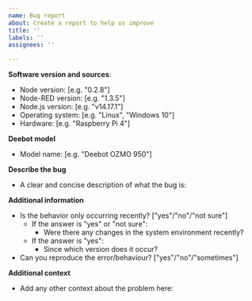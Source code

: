 ```yaml
---
name: Bug report
about: Create a report to help us improve
title: ''
labels: ''
assignees: ''

---
```


<!-- PLEASE READ BEFORE POSTING A NEW ISSUE
   → You can fill in the following information in English or German
   → Please use this template as well as you can
-->

**Software version and sources**:
- Node version: [e.g. "0.2.8"]
- Node-RED version: [e.g. "1.3.5"]
- Node.js version: [e.g. "v14.17.1"]
- Operating system: [e.g. "Linux", "Windows 10"]
- Hardware: [e.g. "Raspberry Pi 4"]

**Deebot model**
- Model name: [e.g. "Deebot OZMO 950"]

**Describe the bug**
- A clear and concise description of what the bug is:

**Additional information**
- Is the behavior only occurring recently? ["yes"/"no"/"not sure"]
    - If the answer is "yes" or "not sure":
        - Were there any changes in the system environment recently?
    - If the answer is "yes":
        - Since which version does it occur?
- Can you reproduce the error/behaviour? ["yes"/"no"/"sometimes"]

**Additional context**
- Add any other context about the problem here:
